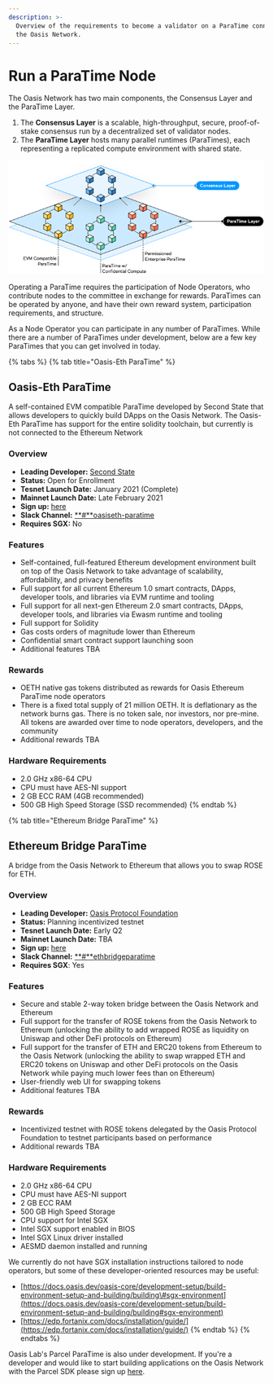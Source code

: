 ```yaml
---
description: >-
  Overview of the requirements to become a validator on a ParaTime connected to
  the Oasis Network.
---
```


# Run a ParaTime Node

The Oasis Network has two main components, the Consensus Layer and the ParaTime Layer.

1. The **Consensus Layer** is a scalable, high-throughput, secure, proof-of-stake consensus run by a decentralized set of validator nodes.
2. The **ParaTime Layer** hosts many parallel runtimes \(ParaTimes\), each representing a replicated compute environment with shared state.

![](../.gitbook/assets/image%20%281%29%20%282%29%20%281%29.png)

  
Operating a ParaTime requires the participation of Node Operators, who contribute nodes to the committee in exchange for rewards. ParaTimes can be operated by anyone, and have their own reward system, participation requirements, and structure.  


As a Node Operator you can participate in any number of ParaTimes. While there are a number of ParaTimes under development, below are a few key ParaTimes that you can get involved in today.

{% tabs %}
{% tab title="Oasis-Eth ParaTime" %}
## Oasis-Eth ParaTime

A self-contained EVM compatible ParaTime developed by Second State that allows developers to quickly build DApps on the Oasis Network. The Oasis-Eth ParaTime has support for the entire solidity toolchain, but currently is not connected to the Ethereum Network

### Overview 

* **Leading Developer:** [Second State](http://oasiseth.org/)
* **Status:** Open for Enrollment
* **Tesnet Launch Date:** January 2021 \(Complete\)
* **Mainnet Launch Date:** Late February 2021
* **Sign up:** [here](https://github.com/second-state/oasis-ssvm-runtime/wiki/Deploy-OasisEth-Paratime-Beta-on-the-oasis-mainnet)
* **Slack Channel:** [**\#**oasiseth-paratime](https://join.slack.com/t/oasiscommunity/shared_invite/enQtNjQ5MTA3NTgyOTkzLWIxNTg1ZWZmOTIwNmQ2MTg1YmU0MzgyMzk3OWM2ZWQ4NTQ0ZDJkNTBmMTdlM2JhODllYjg5YmJkODc2NzgwNTg)
* **Requires SGX:** No

### Features

* Self-contained, full-featured Ethereum development environment built on top of the Oasis Network to take advantage of scalability, affordability, and privacy benefits
* Full support for all current Ethereum 1.0 smart contracts, DApps, developer tools, and libraries via EVM runtime and tooling
* Full support for all next-gen Ethereum 2.0 smart contracts, DApps, developer tools, and libraries via Ewasm runtime and tooling
* Full support for Solidity
* Gas costs orders of magnitude lower than Ethereum
* Confidential smart contract support launching soon
* Additional features TBA

### Rewards

* OETH native gas tokens distributed as rewards for Oasis Ethereum ParaTime node operators
* There is a fixed total supply of 21 million OETH. It is deflationary as the network burns gas. There is no token sale, nor investors, nor pre-mine. All tokens are awarded over time to node operators, developers, and the community
* Additional rewards TBA

### Hardware Requirements

* 2.0 GHz x86-64 CPU
* CPU must have AES-NI support
* 2 GB ECC RAM \(4GB recommended\)
* 500 GB High Speed Storage \(SSD recommended\)
{% endtab %}

{% tab title="Ethereum Bridge ParaTime" %}
## Ethereum Bridge ParaTime

A bridge from the Oasis Network to Ethereum that allows you to swap ROSE for ETH. 

### Overview 

* **Leading Developer:** [Oasis Protocol Foundation](http://oasisprotocol.org/)
* **Status:** Planning incentivized testnet 
* **Tesnet Launch Date:** Early Q2
* **Mainnet Launch Date:** TBA
* **Sign up:** [here](https://oasisfoundation.typeform.com/to/aPDUHoTJ)
* **Slack Channel:** [**\#**ethbridgeparatime](https://join.slack.com/t/oasiscommunity/shared_invite/enQtNjQ5MTA3NTgyOTkzLWIxNTg1ZWZmOTIwNmQ2MTg1YmU0MzgyMzk3OWM2ZWQ4NTQ0ZDJkNTBmMTdlM2JhODllYjg5YmJkODc2NzgwNTg)
* **Requires SGX**: Yes

### Features

* Secure and stable 2-way token bridge between the Oasis Network and Ethereum
* Full support for the transfer of ROSE tokens from the Oasis Network to Ethereum \(unlocking the ability to add wrapped ROSE as liquidity on Uniswap and other DeFi protocols on Ethereum\)
* Full support for the transfer of ETH and ERC20 tokens from Ethereum to the Oasis Network \(unlocking the ability to swap wrapped ETH and ERC20 tokens on Uniswap and other DeFi protocols on the Oasis Network while paying much lower fees than on Ethereum\)
* User-friendly web UI for swapping tokens
* Additional features TBA

### Rewards

* Incentivized testnet with ROSE tokens delegated by the Oasis Protocol Foundation to testnet participants based on performance
* Additional rewards TBA

### Hardware Requirements

* 2.0 GHz x86-64 CPU
* CPU must have AES-NI support
* 2 GB ECC RAM
* 500 GB High Speed Storage
* CPU support for Intel SGX
* Intel SGX support enabled in BIOS
* Intel SGX Linux driver installed
* AESMD daemon installed and running

We currently do not have SGX installation instructions tailored to node operators, but some of these developer-oriented resources may be useful:

* [https://docs.oasis.dev/oasis-core/development-setup/build-environment-setup-and-building/building\#sgx-environment](https://docs.oasis.dev/oasis-core/development-setup/build-environment-setup-and-building/building#sgx-environment)
* [https://edp.fortanix.com/docs/installation/guide/](https://edp.fortanix.com/docs/installation/guide/)
{% endtab %}
{% endtabs %}

Oasis Lab's Parcel ParaTime is also under development. If you're a developer and would like to start building applications on the Oasis Network with the Parcel SDK please sign up [here](https://www.oasislabs.com/parcelsdk).

